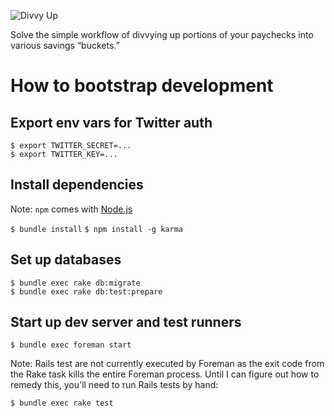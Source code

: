 ![Divvy Up](https://dl.dropboxusercontent.com/u/1238280/divvy-up/divvy-up-logo.png)

Solve the simple workflow of divvying up portions of your paychecks into various savings “buckets.”

# How to bootstrap development

## Export env vars for Twitter auth

```
$ export TWITTER_SECRET=...
$ export TWITTER_KEY=...
```

## Install dependencies

Note: `npm` comes with [Node.js](http://nodejs.org/)

`$ bundle install`
`$ npm install -g karma`

## Set up databases

```
$ bundle exec rake db:migrate
$ bundle exec rake db:test:prepare
```

## Start up dev server and test runners

`$ bundle exec foreman start`

Note: Rails test are not currently executed by Foreman as the exit code from the Rake task kills the entire Foreman process. Until I can figure out how to remedy this, you'll need to run Rails tests by hand:

`$ bundle exec rake test`
